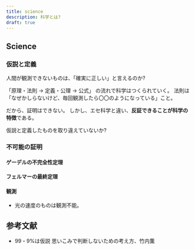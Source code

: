 ```yaml
---
title: science
description: 科学とは?
draft: true
---
```


## Science

### 仮説と定義

人間が観測できないものは、「確実に正しい」と言えるのか?

「原理・法則 → 定義・公理 → 公式」 の流れで科学はつくられていく。
法則は「なぜかしらないけど、毎回観測したら〇〇のようになっている」こと。

だから、証明はできない。
しかし、エセ科学と違い、**反証できることが科学の特徴**である。

仮説と定義したものを取り違えていないか?

### 不可能の証明

#### ゲーデルの不完全性定理

#### フェルマーの最終定理

#### 観測

- 光の速度のものは観測不能。

## 参考文献

- 99・9%は仮説 思いこみで判断しないための考え方、竹内薫
